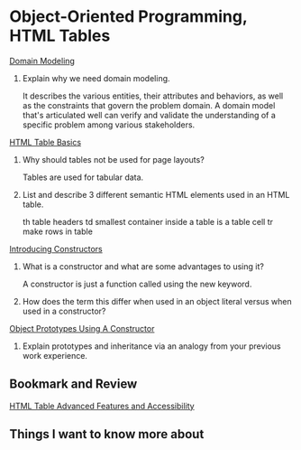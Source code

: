# Object-Oriented Programming, HTML Tables
[Domain Modeling](https://github.com/codefellows/domain_modeling#domain-modeling)

1. Explain why we need domain modeling.

    It describes the various entities, their attributes and behaviors, as well as the constraints that govern the problem domain. A domain model that's articulated well can verify and validate the understanding of a specific problem among various stakeholders. 

[HTML Table Basics](https://developer.mozilla.org/en-US/docs/Learn/HTML/Tables/Basics)

1. Why should tables not be used for page layouts?

    Tables are used for tabular data. 

2. List and describe 3 different semantic HTML elements used in an HTML table.

    th table headers 
    td smallest container inside a table is a table cell
    tr make rows in table

[Introducing Constructors](https://developer.mozilla.org/en-US/docs/Learn/JavaScript/Objects/Basics#introducing_constructors)

1. What is a constructor and what are some advantages to using it?

    A constructor is just a function called using the new keyword.

2. How does the term this differ when used in an object literal versus when used in a constructor?


[Object Prototypes Using A Constructor](https://ui.dev/beginners-guide-to-javascript-prototype)

1. Explain prototypes and inheritance via an analogy from your previous work experience.



## Bookmark and Review
[HTML Table Advanced Features and Accessibility](https://developer.mozilla.org/en-US/docs/Learn/HTML/Tables/Advanced)


## Things I want to know more about

